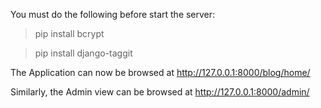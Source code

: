 You must do the following before start the server:

> pip install bcrypt 

> pip install django-taggit

The Application can now be browsed at http://127.0.0.1:8000/blog/home/

Similarly, the Admin view can be browsed at http://127.0.0.1:8000/admin/


